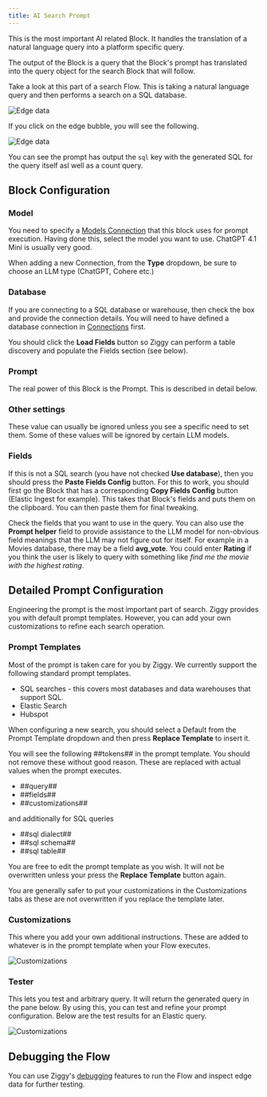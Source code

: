 ```yaml
---
title: AI Search Prompt
---
```


This is the most important AI related Block. It handles the translation of a natural language query
into a platform specific query.

The output of the Block is a query that the Block's prompt has translated into the query object for
the search Block that will follow.

Take a look at this part of a search Flow. This is taking a natural language query and then performs
a search on a SQL database.

![Edge data](/img/flows/blocks/ai/ai-search-flow-example.png)

If you click on the edge bubble, you will see the following.

![Edge data](/img/flows/blocks/ai/ai-search-flow-edge-from-prompt.png)

You can see the prompt has output the `sql` key with the generated SQL for the query itself asl well
as a count query.

## Block Configuration

### Model
You need to specify a [Models Connection](/user-guide/Connections.md) that this block uses for prompt execution. Having done this, select the model you want to use. ChatGPT 4.1 Mini is usually very good.

When adding a new Connection, from the **Type** dropdown, be sure to choose an LLM type (ChatGPT, Cohere etc.)

### Database
If you are connecting to a SQL database or warehouse, then check the box and provide the connection details. You will need to have defined a database connection in [Connections](/user-guide/connections) first.

You should click the **Load Fields** button so Ziggy can perform a table discovery and populate the Fields section (see below).

### Prompt
The real power of this Block is the Prompt. This is described in detail below.

### Other settings
These value can usually be ignored unless you see a specific need to set them. Some of these values will be ignored by certain LLM models.

### Fields
If this is not a SQL search (you have not checked **Use database**), then you should press the **Paste Fields Config** button. For this to work, you should first go the Block that has a corresponding **Copy Fields Config** button (Elastic Ingest for example). This takes that Block's fields and puts them on the clipboard. You can then paste them for final tweaking.

Check the fields that you want to use in the query. You can also use the **Prompt helper** field to provide assistance to the LLM model for non-obvious field meanings that the LLM may not figure out for itself. For example in a Movies database, there may be a field **avg_vote**. You could enter **Rating** if you think the user is likely to query with something like *find me the movie with the highest rating*. 

## Detailed Prompt Configuration

Engineering the prompt is the most important part of search. Ziggy provides you with default prompt templates. However, you can add your own customizations to refine each search operation.

### Prompt Templates
Most of the prompt is taken care for you by Ziggy. We currently support the following standard prompt templates.

- SQL searches - this covers most databases and data warehouses that support SQL.
- Elastic Search
- Hubspot

When configuring a new search, you should select a Default from the Prompt Template dropdown and then press **Replace Template** to insert it.

You will see the following ##tokens## in the prompt template. You should not remove these without good reason. These are replaced with actual values when the prompt executes.

- ##query##
- ##fields##
- ##customizations##

and additionally for SQL queries

- ##sql dialect##
- ##sql schema##
- ##sql table##

You are free to edit the prompt template as you wish. It will not be overwritten unless your press the **Replace Template** button again.

You are generally safer to put your customizations in the Customizations tabs as these are not overwritten if you replace the template later.

### Customizations
This where you add your own additional instructions. These are added to whatever is in the prompt template when your Flow executes.

![Customizations](/img/flows/blocks/ai/ai-prompt-customization.png)


### Tester
This lets you test and arbitrary query. It will return the generated query in the pane below. By using this, you can test and refine your prompt configuration. Below are the test results for an Elastic query.

![Customizations](/img/flows/blocks/ai/ai-prompt-tester.png)


## Debugging the Flow
You can use Ziggy's [debugging](/user-guide/editor/Debugging.md) features to run the Flow and inspect edge data for further testing.

